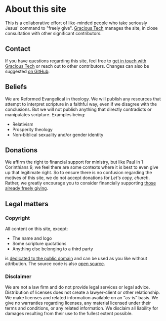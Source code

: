 
<script lang='ts' setup>
const email = ['info', 'copy.church'].join('@')
</script>


# About this site
This is a collaborative effort of like-minded people who take seriously Jesus' command to "freely give". [Gracious Tech](https://gracious.tech) manages the site, in close consultation with other significant contributors.

## Contact
If you have questions regarding this site, feel free to [get in touch with Gracious Tech](https://gracious.tech/support/) or reach out to other contributors. Changes can also be suggested [on GitHub](https://github.com/gracious-tech/copy.church/issues).

## Beliefs

We are Reformed Evangelical in theology. We will publish any resources that attempt to interpret scripture in a faithful way, even if we disagree with the conclusions. But we will not publish anything that directly contradicts or manipulates scripture. Examples being:
 * Relativism
 * Prosperity theology
 * Non-biblical sexuality and/or gender identity


## Donations
We affirm the right to financial support for ministry, but like Paul in 1 Corinthians 9, we feel there are some contexts where it is best to even give up that legitimate right. So to ensure there is no confusion regarding the motives of this site, we do not accept donations for _Let's copy, church_. Rather, we greatly encourage you to consider financially supporting [those already freely giving](/join/).


## Legal matters

### Copyright
All content on this site, except:

 * The name and logo
 * Some scripture quotations
 * Anything else belonging to a third party

is [dedicated to the public domain](/free/) and can be used as you like without attribution. The source code is also [open source](https://github.com/gracious-tech/copy.church).


### Disclaimer
We are not a law firm and do not provide legal services or legal advice. Distribution of licenses does not create a lawyer-client or other relationship. We make licenses and related information available on an “as-is” basis. We give no warranties regarding licenses, any material licensed under their terms and conditions, or any related information. We disclaim all liability for damages resulting from their use to the fullest extent possible.
